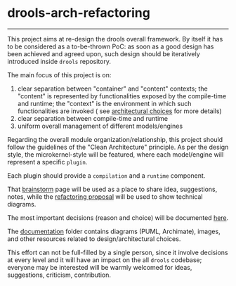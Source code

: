 # drools-arch-refactoring
-------------------------

This project aims at re-design the drools overall framework.
By itself it has to be considered as a to-be-thrown PoC: as soon as a good design has been achieved and agreed upon,
such design should be iteratively introduced inside `drools` repository.

The main focus of this project is on:

1. clear separation between "container" and "content" contexts; the "content" is represented by functionalities exposed
   by the compile-time and runtime; the "context" is the environment in which such functionalities are invoked (
   see [architectural choices](https://docs.google.com/document/d/1n9rKcMh0qnP7R4DUb3xqanFZcN0q7SL8aBRoAdQDSH0) for more
   details)
2. clear separation between compile-time and runtime
3. uniform overall management of different models/engines

Regarding the overall module organization/relationship, this project should follow the guidelines of the "Clean
Architecture" principle.
As per the design style, the microkernel-style will be featured, where each model/engine will represent a
specific `plugin`.

Each plugin should provide a `compilation` and a `runtime` component.

That [brainstorm](https://miro.com/app/board/uXjVO3fJxsY=/) page will be used as a place to share idea, suggestions,
notes, while the [refactoring proposal](https://miro.com/app/board/uXjVO3eklbE=/) will be used to show technical
diagrams.

The most important decisions (reason and choice) will be
documented [here](https://docs.google.com/document/d/1n9rKcMh0qnP7R4DUb3xqanFZcN0q7SL8aBRoAdQDSH0).

The [documentation](./documentation) folder contains diagrams (PUML, Archimate), images, and other resources related to
design/architectural choices.

This effort can not be full-filled by a single person, since it involve decisions at every level and it will have an
impact on the all `drools` codebase; everyone may be interested will be warmly welcomed for ideas, suggestions,
criticism, contribution.



